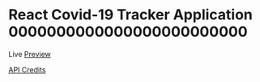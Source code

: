 # React Covid-19 Tracker Application 0000000000000000000000000

Live [Preview](https://covid19-tracker-mr62.web.app/)

[API Credits](https://covid19.mathdro.id/api/)
